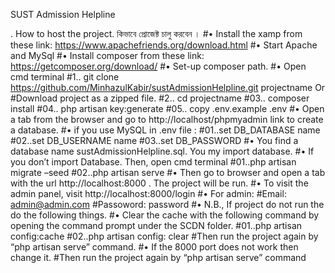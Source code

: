 SUST Admission Helpline

.	How to host the project. কিভাবে প্রোজেক্ট চালু করবেন । 
#•	 Install the xamp from these link:   https://www.apachefriends.org/download.html
#•	Start Apache and MySql
#•	Install composer from these link: https://getcomposer.org/download/
#•	Set-up composer path.
#•	Open cmd terminal
#1.. git clone  https://github.com/MinhazulKabir/sustAdmissionHelpline.git  projectname
Or
#Download project as a zipped file.
#2.. cd projectname
#03.. composer install
#04.. php artisan key:generate
#05.. copy .env.example .env
#•	Open a tab from the browser and go to http://localhost/phpmyadmin link to create a database.
#•	if you use MySQL in .env file :
#01..set DB_DATABASE name
#02..set DB_USERNAME name 
#03..set DB_PASSWORD
#•	You find a database name sustAdmissionHelpline.sql. You my import database.
#•	If you don’t import Database. Then, open cmd terminal 
#01..php artisan migrate –seed
#02..php artisan serve
#•	Then go to browser and open a tab with the url http://localhost:8000 . The project will be run.
#•	To visit the admin panel, visit http://localhost:8000/login
#•	For admin:
#Email: admin@admin.com
#Passoword: password
#•	N.B., If project do not run the do the following things. 
#•	Clear the cache with the following command by opening the command prompt under the SCDN folder. 
#01..php artisan config:cache
#02..php artisan config: clear
#Then run the project again by “php artisan serve” command. 
#•	If the 8000 port does not work then change it. 
#Then run the project again by “php artisan serve” command
